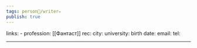 ```yaml
---
tags: person👤/writer✏️
publish: true
---
```

links: -
profession: [[Фантаст]]
rec:
city: 
university: 
birth date:
email:
tel:

---